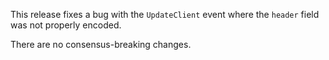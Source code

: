 This release fixes a bug with the `UpdateClient` event where the `header` field was not properly encoded.

There are no consensus-breaking changes.
